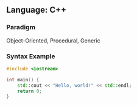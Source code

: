 ## Language: C++

### Paradigm
Object-Oriented, Procedural, Generic

### Syntax Example
```cpp
#include <iostream>

int main() {
    std::cout << "Hello, world!" << std::endl;
    return 0;
}
